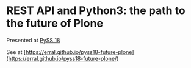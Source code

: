 # REST API and Python3: the path to the future of Plone

Presented at [PySS 18](https://pyss18.pyss.org)


See at [https://erral.github.io/pyss18-future-plone](https://erral.github.io/pyss18-future-plone/)
